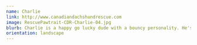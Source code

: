 ```yaml
---
name: Charlie
link: http://www.canadiandachshundrescue.com
image: RescuePawtrait-CDR-Charlie-04.jpg
blurb: Charlie is a happy go lucky dude with a bouncy personality. He's 6 yrs old and loves life (and treats)!
orientation: landscape
---
```

